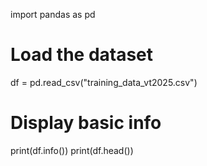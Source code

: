 import pandas as pd

# Load the dataset
df = pd.read_csv("training_data_vt2025.csv")

# Display basic info
print(df.info())
print(df.head())
